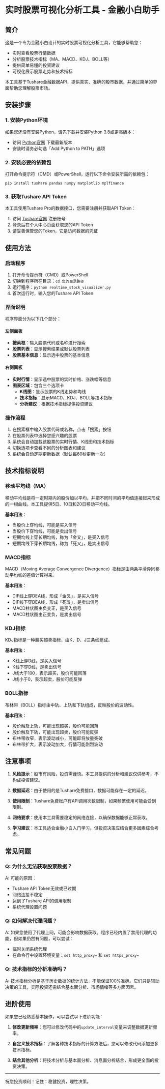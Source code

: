 # 实时股票可视化分析工具 - 金融小白助手

## 简介

这是一个专为金融小白设计的实时股票可视化分析工具，它能够帮助您：

- 实时查看股票行情数据
- 分析股票技术指标（MA、MACD、KDJ、BOLL等）
- 提供简单易懂的投资建议
- 可视化展示股票走势和技术指标

本工具基于Tushare金融数据API，提供真实、准确的股市数据，并通过简单的界面帮助您理解股票市场。

## 安装步骤

### 1. 安装Python环境

如果您还没有安装Python，请先下载并安装Python 3.8或更高版本：
- 访问 [Python官网](https://www.python.org/downloads/) 下载最新版本
- 安装时请务必勾选「Add Python to PATH」选项

### 2. 安装必要的依赖包

打开命令提示符（CMD）或PowerShell，运行以下命令安装所需的依赖包：

```
pip install tushare pandas numpy matplotlib mplfinance
```

### 3. 获取Tushare API Token

本工具使用Tushare Pro的数据接口，您需要注册并获取API Token：

1. 访问 [Tushare官网](https://tushare.pro/register) 注册账号
2. 登录后在个人中心页面获取您的API Token
3. 请妥善保管您的Token，它是访问数据的凭证

## 使用方法

### 启动程序

1. 打开命令提示符（CMD）或PowerShell
2. 切换到程序所在目录：`cd 您的目录路径`
3. 运行程序：`python realtime_stock_visualizer.py`
4. 首次运行时，输入您的Tushare API Token

### 界面说明

程序界面分为以下几个部分：

#### 左侧面板

- **搜索框**：输入股票代码或名称进行搜索
- **股票列表**：显示搜索结果或默认股票列表
- **股票基本信息**：显示选中股票的基本信息

#### 右侧面板

- **实时行情**：显示选中股票的实时价格、涨跌幅等信息
- **图表区域**：包含三个选项卡
  - **K线图**：显示股票的K线走势和均线
  - **技术指标**：显示MACD、KDJ、BOLL等技术指标
  - **分析建议**：根据技术指标提供投资建议

### 操作流程

1. 在搜索框中输入股票代码或名称，点击「搜索」按钮
2. 在股票列表中选择您感兴趣的股票
3. 系统会自动加载该股票的实时行情、K线图和技术指标
4. 切换选项卡查看不同的分析图表和建议
5. 系统会自动定期更新数据（默认每60秒更新一次）

## 技术指标说明

### 移动平均线（MA）

移动平均线是将一定时期内的股价加以平均，并把不同时间的平均值连接起来形成的一根曲线。本工具提供5日、10日和20日移动平均线。

**基本用法**：
- 当股价上穿均线，可能是买入信号
- 当股价下穿均线，可能是卖出信号
- 短期均线上穿长期均线，称为「金叉」，是买入信号
- 短期均线下穿长期均线，称为「死叉」，是卖出信号

### MACD指标

MACD（Moving Average Convergence Divergence）指标是由两条平滑异同移动平均线的差值计算得来。

**基本用法**：
- DIF线上穿DEA线，形成「金叉」，是买入信号
- DIF线下穿DEA线，形成「死叉」，是卖出信号
- MACD柱状图由负变正，是买入信号
- MACD柱状图由正变负，是卖出信号

### KDJ指标

KDJ指标是一种超买超卖指标，由K、D、J三条线组成。

**基本用法**：
- K线上穿D线，是买入信号
- K线下穿D线，是卖出信号
- J线大于100，表示超买，股价可能回落
- J线小于0，表示超卖，股价可能反弹

### BOLL指标

布林带（BOLL）指标由中轨、上轨和下轨组成，反映股价的波动性。

**基本用法**：
- 股价触及上轨，可能出现超买，股价可能回落
- 股价触及下轨，可能出现超卖，股价可能反弹
- 布林带收窄，表示波动减小，可能即将放量突破
- 布林带扩大，表示波动加大，行情可能剧烈波动

## 注意事项

1. **风险提示**：股市有风险，投资需谨慎。本工具提供的分析和建议仅供参考，不构成投资建议。

2. **数据延迟**：由于使用的是Tushare免费接口，数据可能存在一定的延迟。

3. **使用限制**：Tushare免费账户有API调用次数限制，如果频繁使用可能会受到限制。

4. **网络要求**：使用本工具需要稳定的网络连接，以确保数据能够正常获取。

5. **学习建议**：本工具适合金融小白入门学习，但投资决策应结合更多因素综合考虑。

## 常见问题

### Q: 为什么无法获取股票数据？

A: 可能的原因：
- Tushare API Token无效或已过期
- 网络连接不稳定
- 达到了Tushare API的调用限制
- 系统代理设置问题

### Q: 如何解决代理问题？

A: 如果您使用了代理上网，可能会影响数据获取。程序已经内置了禁用代理的功能，但如果仍然有问题，可以尝试：
- 临时关闭系统代理
- 在命令行中设置环境变量：`set http_proxy=` 和 `set https_proxy=`

### Q: 技术指标的分析准确吗？

A: 技术指标分析是基于历史数据的统计方法，不能保证100%准确。它们只是辅助决策的工具，实际投资还需结合基本面分析、市场情绪等多方面因素。

## 进阶使用

如果您已经熟悉基本操作，可以尝试以下进阶功能：

1. **修改更新频率**：您可以修改代码中的`update_interval`变量来调整数据更新频率。

2. **自定义技术指标**：了解各种技术指标的计算方法后，您可以修改代码添加更多技术指标。

3. **结合其他分析**：将技术分析与基本面分析、消息面分析结合，形成更全面的投资决策。

---

祝您投资顺利！记住：稳健投资，理性决策。